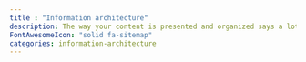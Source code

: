 ```yaml
---
title : "Information architecture"
description: The way your content is presented and organized says a lot about how your company prioritizes it.
FontAwesomeIcon: "solid fa-sitemap"
categories: information-architecture
---
```

